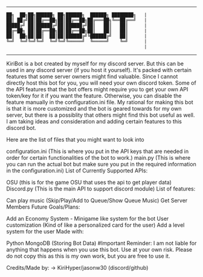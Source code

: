   -----------------------------------------------------
    ██╗  ██╗██╗██████╗ ██╗██████╗  ██████╗ ████████╗   |
    ██║ ██╔╝██║██╔══██╗██║██╔══██╗██╔═══██╗╚══██╔══╝   |
    █████╔╝ ██║██████╔╝██║██████╔╝██║   ██║   ██║      |
    ██╔═██╗ ██║██╔══██╗██║██╔══██╗██║   ██║   ██║      |
    ██║  ██╗██║██║  ██║██║██████╔╝╚██████╔╝   ██║      |
    ╚═╝  ╚═╝╚═╝╚═╝  ╚═╝╚═╝╚═════╝  ╚═════╝    ╚═╝      |
                                                       |
-------------------------------------------------------
KiriBot is a bot created by myself for my discord server. But this can be used in any discord server (if you host it yourself). It's packed with certain features that some server owners might find valuable. Since I cannot directly host this bot for you, you will need your own discord token. Some of the API features that the bot offers might require you to get your own API token/key for it if you want the feature. Otherwise, you can disable the feature manually in the configuration.ini file. My rational for making this bot is that it is more customized and the bot is geared towards for my own server, but there is a possiblity that others might find this bot useful as well. I am taking ideas and consideration and adding certain features to this discord bot.

Here are the list of files that you might want to look into

configuration.ini (This is where you put in the API keys that are needed in order for certain functionalities of the bot to work.)
main.py (This is where you can run the actual bot but make sure you put in the required information in the configuration.ini)
List of Currently Supported APIs:

OSU (this is for the game OSU that uses the api to get player data)
Discord.py (This is the main API to support discord module)
List of features:

Can play music (Skip/Play/Add to Queue/Show Queue Music)
Get Server Members
Future Goals/Plans:

Add an Economy System - Minigame like system for the bot
User customization (Kind of like a personalized card for the user)
Add a level system for the user
Made with:

Python
MongoDB (Storing Bot Data)
#Important Reminder: I am not liable for anything that happens when you use this bot. Use at your own risk. Please do not copy this as this is my own work, but you are free to use it.

Credits/Made by: -> KiriHyper/jasonw30 (discord/github)
